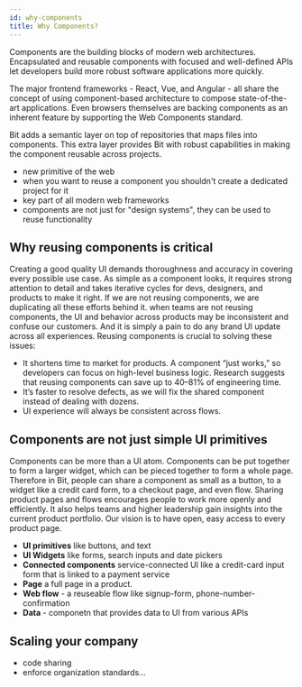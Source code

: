 ```yaml
---
id: why-components
title: Why Components?
---
```


Components are the building blocks of modern web architectures. Encapsulated and reusable components with focused and well-defined APIs let developers build more robust software applications more quickly.

The major frontend frameworks - React, Vue, and Angular - all share the concept of using component-based architecture to compose state-of-the-art applications. Even browsers themselves are backing components as an inherent feature by supporting the Web Components standard.

Bit adds a semantic layer on top of repositories that maps files into components. This extra layer provides Bit with robust capabilities in making the component reusable across projects.

- new primitive of the web
- when you want to reuse a component you shouldn't create a dedicated project for it
- key part of all modern web frameworks
- components are not just for "design systems", they can be used to reuse functionality

## Why reusing components is critical

Creating a good quality UI demands thoroughness and accuracy in covering every possible use case. As simple as a component looks, it requires strong attention to detail and takes iterative cycles for devs, designers, and products to make it right. If we are not reusing components, we are duplicating all these efforts behind it. when teams are not reusing components, the UI and behavior across products may be inconsistent and confuse our customers. And it is simply a pain to do any brand UI update across all experiences.
Reusing components is crucial to solving these issues:

- It shortens time to market for products. A component “just works,” so developers can focus on high-level business logic. Research suggests that reusing components can save up to 40–81% of engineering time.
- It’s faster to resolve defects, as we will fix the shared component instead of dealing with dozens.
- UI experience will always be consistent across flows.

## Components are not just simple UI primitives

Components can be more than a UI atom. Components can be put together to form a larger widget, which can be pieced together to form a whole page. Therefore in Bit, people can share a component as small as a button, to a widget like a credit card form, to a checkout page, and even flow.
Sharing product pages and flows encourages people to work more openly and efficiently. It also helps teams and higher leadership gain insights into the current product portfolio. Our vision is to have open, easy access to every product page.

- **UI primitives** like buttons, and text
- **UI Widgets** like forms, search inputs and date pickers
- **Connected components** service-connected UI like a credit-card input form that is linked to a payment service
- **Page** a full page in a product.
- **Web flow** - a reuseable flow like signup-form, phone-number-confirmation
- **Data** - componetn that provides data to UI from various APIs

## Scaling your company

- code sharing
- enforce organization standards...
